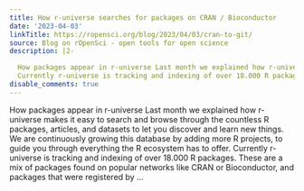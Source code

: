 ```yaml
---
title: How r-universe searches for packages on CRAN / Bioconductor
date: '2023-04-03'
linkTitle: https://ropensci.org/blog/2023/04/03/cran-to-git/
source: Blog on rOpenSci - open tools for open science
description: |2-

  How packages appear in r-universe Last month we explained how r-universe makes it easy to search and browse through the countless R packages, articles, and datasets to let you discover and learn new things. We are continuously growing this database by adding more R projects, to guide you through everything the R ecosystem has to offer.
  Currently r-universe is tracking and indexing of over 18.000 R packages. These are a mix of packages found on popular networks like CRAN or Bioconductor, and packages that were registered by ...
disable_comments: true
---
```


How packages appear in r-universe Last month we explained how r-universe makes it easy to search and browse through the countless R packages, articles, and datasets to let you discover and learn new things. We are continuously growing this database by adding more R projects, to guide you through everything the R ecosystem has to offer.
Currently r-universe is tracking and indexing of over 18.000 R packages. These are a mix of packages found on popular networks like CRAN or Bioconductor, and packages that were registered by ...